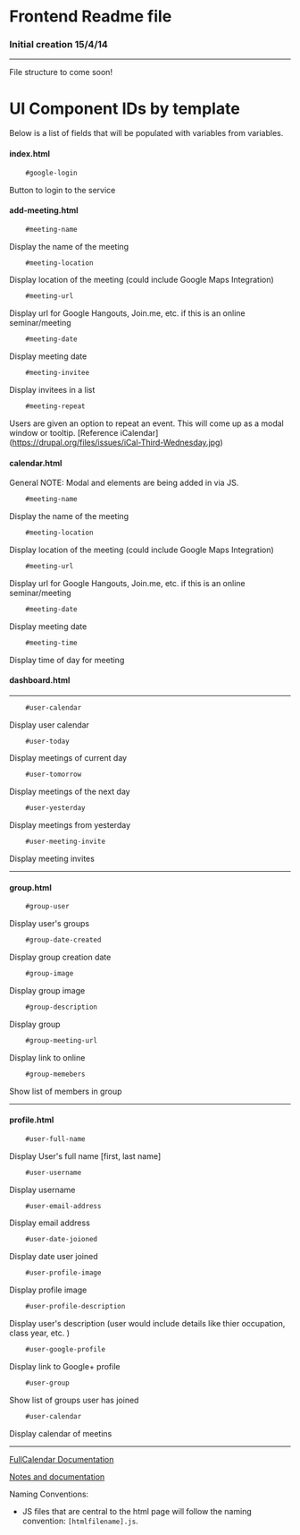 # Frontend Readme file
### Initial creation 15/4/14

------------

File structure to come soon!

# UI Component IDs by template
Below is a list of fields that will be populated with variables from variables.

#### index.html
```html
    #google-login
```
Button to login to the service


#### add-meeting.html
```html
    #meeting-name
```
Display the name of the meeting
```html
    #meeting-location
```
Display location of the meeting (could include Google Maps Integration)

```html
    #meeting-url
```
Display url for Google Hangouts, Join.me, etc. if this is an online seminar/meeting

```html
    #meeting-date
```
Display meeting date 

```html
    #meeting-invitee
```
Display invitees in a list 

```html
    #meeting-repeat
```
Users are given an option to repeat an event. This will come up as a modal window or tooltip. [Reference iCalendar] (https://drupal.org/files/issues/iCal-Third-Wednesday.jpg)

#### calendar.html

General NOTE: Modal and elements are being added in via JS.

```html
    #meeting-name
```
Display the name of the meeting
```html
    #meeting-location
```
Display location of the meeting (could include Google Maps Integration)

```html
    #meeting-url
```
Display url for Google Hangouts, Join.me, etc. if this is an online seminar/meeting

```html
    #meeting-date
```
Display meeting date 

```html
    #meeting-time
```
Display time of day for meeting



#### dashboard.html

-----------------------------------------------------------
```html
    #user-calendar
```
Display user calendar

```html
    #user-today
```
Display meetings of current day 

```html
    #user-tomorrow
```
Display meetings of the next day

```html
    #user-yesterday
```
Display meetings from yesterday 

```html
    #user-meeting-invite
```
Display meeting invites


-----------------------------------------------------------
#### group.html

```html
    #group-user
```
Display user's groups



```html
    #group-date-created
```
Display group creation date


```html
    #group-image
```
Display group image

```html
    #group-description
```
Display group

```html
    #group-meeting-url
```
Display link to online

```html
    #group-memebers
```
Show list of members in group

-----------------------------------------------------------

#### profile.html


```html
    #user-full-name
```
Display User's full name [first, last name]

```html
    #user-username
```
Display username


```html
    #user-email-address
```
Display email address


```html
    #user-date-joioned
```
Display date user joined


```html
    #user-profile-image
```
Display profile image

```html
    #user-profile-description
```
Display user's description (user would include details like thier occupation, class year, etc. )

```html
    #user-google-profile
```
Display link to Google+ profile

```html
    #user-group
```
Show list of groups user has joined

```html
    #user-calendar
```
Display calendar of meetins



------------

[FullCalendar Documentation](www.arshaw.com/fullcalendar/docs)

[Notes and documentation](https://draftin.com/documents/307677?token=4xObTg_TTgzRgbIf7yajnOkKOepn_l-j9qgo9CRyAjTseM-UHtbfQZPzmzf03pmKQi5enl_OmnslfXYS-0iTDBE)

Naming Conventions:

* JS files that are central to the html page will follow the naming convention: `[htmlfilename].js`.

